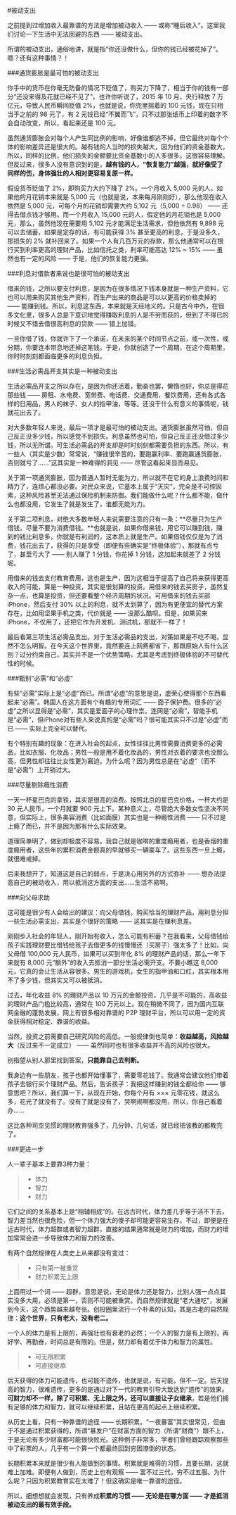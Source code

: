 #被动支出

之前提到过增加收入最靠谱的方法是增加被动收入 —— 或称“睡后收入”。这里我们讨论一下生活中无法回避的东西 —— 被动支出。

所谓的被动支出，通俗地讲，就是指“你还没做什么，但你的钱已经被花掉了”。嗯？还有这种事情？！

###通货膨胀是最可怕的被动支出

你手中的货币在你毫无防备的情况下贬值了，购买力下降了，相当于你的钱有一部分“还没来得及花就已经不见了”。也许你听说了，2015 年 10 月，央行释放 7 万亿元，导致人民币瞬间贬值 2%，也就是说，你兜里揣着的 100 元钱，现在只相当于之前的 98 元了，有 2 元钱已经“不翼而飞”，只不过那张纸币上印着的数字不会自动改变，所以，看起来还是 100 元。

虽然通货膨胀会对每个人产生同比例的影响，好像谁都逃不掉，但它最终对每个个体的影响差异还是很大的。越有钱的人当时的损失越大，因为他们的资金基数大，所以，同样的比例，他们损失的金额要比资金基数小的人多很多。这很容易理解。但反过来，很多人没有意识到的是，**越有钱的人，“恢复能力”越强，就好像受了同样的伤，身体强壮的人相对更容易复原一样。**

假设货币贬值了 2%，即购买力大约下降了 2%。一个月收入 5,000 元的人，如果他的月花销本来就是 5,000 元（也就是说，本来每月刚刚好），那么他现在收入依然是 5,000 元，可每个月的花销却需要大约 5,102 元（5,000 ÷ 0.98） —— 还得去借点钱才够用。而一个月收入 15,000 元的人，假定他的月花销也是 5,000 元，那么，虽然他现在需要用 5,102 元才能满足生活需求，但他依然有 9,898 元可以去储蓄，如果是定存的话，有可能获得 3% 甚至更高的利息，于是没多久，那损失的 2% 就补回来了。如果一个人有几百万元的存款，那么他通常可以在银行买到利率更高的理财产品，比如信托之类，利率可能高达 12% ~ 15% —— 虽然也有一定的风险 —— 于是，他们的恢复能力更强。

###利息对借款者来说也是很可怕的被动支出

借来的钱，之所以要支付利息，是因为在很多情况下钱本身就是一种生产资料，它也可以用来购买其他生产资料，而生产出来的商品是可以以更高的价格卖掉的 —— 能赚到钱。所以，利息这东西，本来就是天经地义的。只是古今中外，在很多文化里，很多人总是下意识地觉得赚取利息的人是不劳而获的，但到了不得已的时候又不惜去借很高利息的贷款 —— 错上加错。

一旦你借了钱，你就许下了一个承诺，在未来的某个时间节点之前，或一次性，或分期，你要连本带息地还掉这笔钱。于是，你就创造了一个周期，在这个周期里，你时时刻刻都面临更多的利息负担。

###生活必需品开支其实是一种被动支出

生活必需品开支之所以存在，是因为你还活着，勤奋也罢，懒惰也好，你总是得花那些钱 —— 房租、水电费、宽带费、电话费、交通费用、餐饮费用，还有各式各样的日用品，男人的袜子、女人的指甲油，等等。还没干什么有意义的事情呢，钱就花出去了。

对大多数年轻人来说，最后一项才是最可怕的被动支出。通货膨胀虽然可怕，但自己反正没多少钱，所以感觉不到损失。利息虽然也可怕，但自己反正还没借过多少钱，所以无所谓。可生活必需品的开支却是时时刻刻都需要负担的东西。所以，有一些人（其实是少数）常常说，“赚钱很辛苦的，要跑赢利率、要跑赢通货膨胀，否则就亏了……”这其实是一种难得的洞见 —— 尽管这看起来显而易见。

关于第一项通货膨胀，因为普通人暂时无能为力，所以就不在它的身上浪费时间和精力了，连烦心都没必要。对民众来说，它基本上属于“天灾”，完全是不可控因素，这种风险甚至无法通过保险机制来防御。我们能做什么呢？什么都不能，做什么也都没用，它发生了就是发生了，谁都无能为力。

关于第二项利息，对绝大多数年轻人来说需要注意的只有一条：**尽量只为生产借钱，尽量不要为消费借钱。**也就是说，如果你借来钱，用它可以赚到钱，赚到的钱比利息多，你就是有利润的，这本质上就是生产。如果借钱仅仅是为了消费，钱花出去了，获得的只是享受（即便有些确实是“终极体验”），那就有点亏了，甚至亏大了 —— 别人赚了 1 分钱，你花掉 1 分钱，这加起来就差了 2 分钱呢。

用借来的钱去支付教育费用，这也是生产，因为这相当于提高了自己将来获得更高收入的可能，算是一种投资，其实是很划算的投资。用借来的钱去买房子，虽然复杂一点，也算是投资，但还要看整个经济周期的状况。可用借来的钱去买部 iPhone，然后支付 30% 以上的利息，就不太划算了，因为有更便宜的替代方案存在，比如用坚果手机之类，代价就是 —— 没那么酷呗。但是，如果买来 iPhone，不仅用了，还把它作为开发机、测试机，那就不一样了！

最后看第三项生活必需品支出。对于生活必需品的支出，对策如果是不吃不喝，显然不怎么明智。在今天这个世界里，竟然要连上网费都省下，那跟原始人有什么区别？过分约束自己，其实并不是一个优势策略，尤其是考虑到终极体验的不可替代性的时候。

###甄别“必需”和“必虚”

有些“必需”实际上是“必虚”而已。所谓“必虚”的意思是说，虚荣心使得那个东西看起来“必需”。韩国人在这方面有个有趣的专用词汇 —— 面子保护费。很多的“必虚”之所以显得是“必需”，其实是爱面子的心理作祟。连网是“必需”，智能手机是“必需”，但iPhone对有些人来说真的是“必需”吗？很可能其实只不过是“必虚”而已 —— 实际上完全可以替代。

有个特别有趣的现象：在进入社会的起点，女性往往比男性需要消费更多的必需品，比如衣服、化妆品；男性一般是用不着化妆品的，男性对衣着的要求也没那么高，但男性却往往比女性更为窘迫。为什么呢？因为男性总是在“必虚”（而不是“必需”）上开销过大。

###尽量剔除瘾性消费

一天一杯星巴克的拿铁，其实是很高的消费。按照北京的星巴克价格，一杯大约是 30 元人民币，一个月就要 900 元上下。某种意义上，尽管绝大多数女性坚决不同意，但实际上，很多美容消费（比如面膜）其实也是一种瘾性消费 —— 只不过是上瘾了而已，并不是因为那有什么实际效果。

道理简单明了，做到却极度不容易。我自己就是咖啡的重度瘾用者，也是香烟的重度瘾用者，这些年的累积消费金额真的早就够买一辆豪车了。这些东西一旦上瘾，就很难戒掉。

后来我想开了，知道这是自己的弱点，于是决心用另外的方式弥补 —— 想办法提高自己的被动收入，用以抵消这方面的支出……生活不易啊。

###向父母求助

这可能是很少有人会给出的建议：向父母借钱，购买恰当的理财产品，用利息分担一些生活必需支出，其实是个很好的策略 —— 这其实是在赚利息差。

刚刚步入社会的年轻人，刚开始有收入，怎么可能有积蓄？在我看来，父母借钱给孩子实践理财要比借钱给孩子去借更多的钱慢慢还（买房子）强太多了！比如，向父母借 100,000 元人民币，如果可以买到年化 8% 的理财产品的话，那么一年下来就有 8,000 元“额外”的收入去抵消一部分生活必需开支。不要小瞧这 8,000 元，它真的会让生活从容很多。男生的游戏机，女生的指甲油和口红，其实根本用不了多少钱，但其实又可以被抵消。

过去，年化收益 8% 的理财产品以 10 万元的金额投资，几乎是不可能的，高收益的理财产品门槛比较高，通常在 100 万元以上。现在稍微不同了，因为国内互联网金融的蓬勃发展，网上有很多相对靠谱的 P2P 理财平台，所以可以用一定的资金获得相对稳定、靠谱的收益。

当然，投资之前需要自己研究风险的高低。一般规律倒也简单：**收益越高，风险越大**（反过来不一定成立） —— 虽然同时也有很多收益并不高的风险也很大。

别指望从别人那里找到答案，**只能靠自己去判断。**

我身边有一些朋友，孩子也都开始懂事了，需要零花钱了。我通常会建议他们带着孩子去银行买个理财产品。然后，告诉孩子：我把这样赚到的钱全都给你 —— 够意思吧？所以，我们算一下，从现在开始，你每个月有 ××× 元零花钱，就这么多，花光了就没有了。没有了就是没有了，哭啊闹啊都没用，所以，你自己看着办……

这比各种司空见惯的理财教育强多了，几分钟、几句话，就已经把该教的都教完了。

###更进一步

人一辈子基本上要靠3种力量：

> - 体力
> - 智力
> - 财力

它们之间的关系基本上是“相辅相成”的。在远古时代，体力差几乎等于活不下去，智力差当然也很危险，但一个体力强大的傻子却可能更容易生存。不过，即便是在远古时代，体力超群或者智力超群，直接的结果通常就是财力的增加，而财力的增加常常会进一步导致体力和智力的改善。

有两个自然规律在人类史上从来都没有变过：

> - 只有第一被重赏
> - 财力积累无上限

上面用过一个词 —— 超群，意思是说，无论是体力还是智力，比别人强一点点其实没多大用，必须是第一，否则不可能被重赏。而自然规律就是“老大通吃”，发展到今天，这个趋势越来越夸张。创投圈里流行一个朴素的认知，其是古老的自然规律：**这个世界，只有老大，没有老二。**

一个人的体力是有上限的，再强壮也有衰老的必然；一个人的智力是有上限的，再好学、再勤奋，时间总是有限的。但是，财力却有着优于体力和智力的属性。

> - 可无限积累
> - 可直接继承

后天获得的体力可能遗传，也可能不遗传，也就是说，有可能，但不一定。后天提高的智力，很难遗传，更多的是通过对下一代的教育引导大致达到“遗传”的效果。**可财力却不一样，除了可积累、无上限之外，还可以直接让子女继承**，若是他们拥有足够的体力和智力，就可以继续积累，且站在更高的起点上继续积累。

从历史上看，只有一种靠谱的途径 —— 长期积累。“一夜暴富”其实很常见，但由于不是通过积累获得的，所谓“暴发户”在财富方面的智力（所谓“财商”）跟不上，于是无论有多少财富都可能很快败光。这种例子非常多，学者们曾经跟踪观察那些中了彩票的人，几乎有一个算一个都最终回到穷困潦倒的状态。

长期积累本来就是很少有人能做到的事情。积累就是难得的习惯，且要长期，这就难上加难。即便有人做到，历史上也有观察 —— 富不过三代，穷不过五服。为什么呢？只因为积累教育实在太难了！但这确实是唯一靠谱的途径。

所以，细想想就会发现，只有养成**积累的习惯 —— 无论是在哪方面 —— 才是抵消被动支出的最有效手段。**
